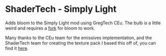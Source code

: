 # ShaderTech - Simply Light
Adds bloom to the Simply Light mod using GregTech CEu. The bulb is a little weird and requires a [fork](https://github.com/Mpaxlamitsounas/simplylight) for bloom to work.

Many thanks to the CEu team for the emissives implementation, and the ShaderTech team for creating the texture pack I based this off of, you can find it [here](https://github.com/GregTechCEu/ShaderTech).

